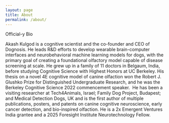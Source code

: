 ```yaml
---
layout: page
title: About
permalink: /about/
---
```


Official-y Bio

Akash Kulgod is a cognitive scientist and the co-founder and CEO of Dognosis. He leads R&D efforts to develop wearable brain-computer interfaces and neurobehavioral machine learning models for dogs, with the primary goal of creating a foundational olfactory model capable of disease screening at scale. He grew up in a family of 11 doctors in Belgaum, India, before studying Cognitive Science with Highest Honors at UC Berkeley. His thesis on a novel 4E cognitive model of canine olfaction won the Robert J. Glushko Prize for Distinguished Undergraduate Research, and he was the Berkeley Cognitive Science 2022 commencement speaker.  He has been a visiting researcher at Tech4Animals, Israel; Family Dog Project, Budapest; and Medical Detection Dogs, UK and is the first author of multiple publications, posters, and patents on canine cognitive neuroscience, early cancer detection, and bio-inspired olfaction. He is a 2x Emergent Ventures India grantee and a 2025 Foresight Institute Neurotechnology Fellow.